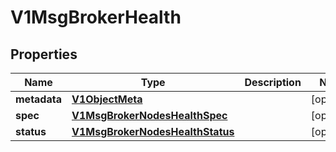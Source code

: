 # V1MsgBrokerHealth

## Properties
Name | Type | Description | Notes
------------ | ------------- | ------------- | -------------
**metadata** | [**V1ObjectMeta**](V1ObjectMeta.md) |  |  [optional]
**spec** | [**V1MsgBrokerNodesHealthSpec**](V1MsgBrokerNodesHealthSpec.md) |  |  [optional]
**status** | [**V1MsgBrokerNodesHealthStatus**](V1MsgBrokerNodesHealthStatus.md) |  |  [optional]
